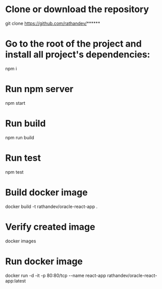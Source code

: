 # Clone or download the repository 
git clone https://github.com/rathandev/******

# Go to the root of the project and install all project's dependencies:
npm i

# Run npm server 
npm start 

# Run build 
npm run build

# Run test 
npm test 

# Build docker image 
docker build -t rathandev/oracle-react-app .

# Verify created image
docker images

# Run docker image 
docker run -d -it  -p 80:80/tcp --name react-app rathandev/oracle-react-app:latest